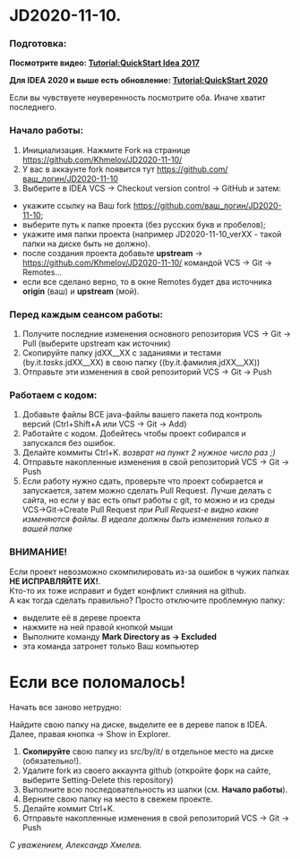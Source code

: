 # JD2020-11-10.

### Подготовка:

<p><b>Посмотрите видео: <a href="https://youtu.be/mIs-X63CH78" target="_blank">Tutorial:QuickStart Idea 2017</a></b>
<p><b>Для IDEA 2020 и выше есть обновление: <a href="https://youtu.be/0Q8oADdp90Q" target="_blank">Tutorial:QuickStart 2020</a></b>
<p>Если вы чувствуете неуверенность посмотрите оба. Иначе хватит последнего.

### Начало работы:
1. Инициализация. Нажмите Fork на странице https://github.com/Khmelov/JD2020-11-10/
2. У вас в аккаунте fork появится тут  https://github.com/ваш_логин/JD2020-11-10
3. Выберите в IDEA VCS -> Checkout version control -> GitHub и затем:
 * укажите ссылку на Ваш fork https://github.com/ваш_логин/JD2020-11-10;
 * выберите путь к папке проекта (без русских букв и пробелов);
 * укажите имя папки проекта (например JD2020-11-10_verXX - такой папки на диске быть не должно).
 * после создания проекта добавьте **upstream** -> https://github.com/Khmelov/JD2020-11-10/ командой VCS -> Git -> Remotes...
 * если все сделано верно, то в окне Remotes будет два источника **origin** (ваш) и **upstream** (мой).

### Перед **каждым** сеансом работы:

1. Получите последние изменения основного репозитория VCS -> Git -> Pull (выберите upstream как источник)
2. Скопируйте папку jdXX__XX с заданиями и тестами (by.it._tasks_.jdXX__XX) в свою папку ((by.it.фамилия.jdXX__XX))
3. Отправьте эти изменения в свой репозиторий VCS -> Git -> Push

### Работаем с кодом:

1. Добавьте файлы ВСЕ java-файлы вашего пакета под контроль версий (Ctrl+Shift+A или VCS -> Git -> Add)
2. Работайте с кодом. Добейтесь чтобы проект собирался и запускался без ошибок.
3. Делайте коммиты Ctrl+K. _возврат на пункт 2 нужное число раз ;)_
4. Отправьте накопленные изменения в свой репозиторий VCS -> Git -> Push
5. Если работу нужно сдать, проверьте что проект собирается и запускается, затем можно сделать Pull Request. 
Лучше делать с сайта, но если у вас есть опыт работы с git, то можно и из среды VCS->Git->Create Pull Request
_при Pull Request-е видно какие изменяются файлы. 
В идеале должны быть изменения только в вашей папке_

### ВНИМАНИЕ!

Если проект невозможно скомпилировать из-за ошибок в чужих папках **НЕ ИСПРАВЛЯЙТЕ ИХ!**.
<br>Кто-то их тоже исправит и будет конфликт слияния на github.
<br>А как тогда сделать правильно? Просто отключите проблемную папку:
* выделите её в дереве проекта
* нажмите на ней правой кнопкой мыши
* Выполните команду **Mark Directory as -> Excluded**
* эта команда затронет только Ваш компьютер

Если все поломалось!
====================

Начать все заново нетрудно:

Найдите свою папку на диске, выделите ее в дереве папок в IDEA. Далее, правая кнопка -> Show in Explorer.
1. **Скопируйте** свою папку из src/by/it/ в отдельное место на диске (обязательно!).
2. Удалите fork из своего аккаунта github (откройте форк на сайте, выберите Setting-Delete this repository)
3. Выполните всю последовательность из шапки (см. <b>Начало работы</b>).
4. Верните свою папку на место в свежем проекте.
5. Делайте коммит Ctrl+K.
6. Отправьте накопленные изменения в свой репозиторий VCS -> Git -> Push

_С уважением, Александр Хмелев._